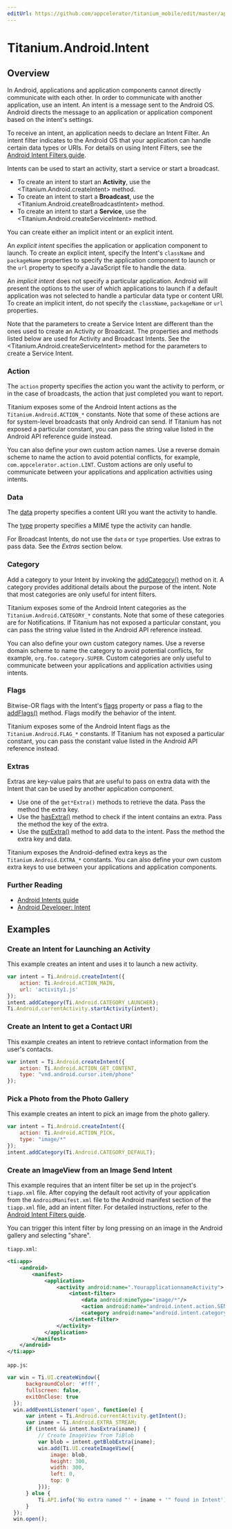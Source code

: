 ```yaml
---
editUrl: https://github.com/appcelerator/titanium_mobile/edit/master/apidoc/Titanium/Android/Intent.yml
---
```

# Titanium.Android.Intent

<TypeHeader/>

## Overview

In Android, applications and application components cannot directly communicate with each other.
In order to communicate with another application, use an intent. An intent is a message sent
to the Android OS. Android directs the message to an application or application component based
on the intent's settings.

To receive an intent, an application needs to declare an Intent Filter. An intent filter
indicates to the Android OS that your application can handle certain data types or URIs.
For details on using Intent Filters, see the
[Android Intent Filters guide](https://titaniumsdk.com/guide/Titanium_SDK/Titanium_SDK_How-tos/Platform_API_Deep_Dives/Android_API_Deep_Dives/Android_Intent_Filters.html).

Intents can be used to start an activity, start a service or start a broadcast.

  * To create an intent to start an **Activity**, use the <Titanium.Android.createIntent> method.
  * To create an intent to start a **Broadcast**, use the <Titanium.Android.createBroadcastIntent> method.
  * To create an intent to start a **Service**, use the <Titanium.Android.createServiceIntent> method.

You can create either an implicit intent or an explicit intent.

An *explicit intent* specifies the application or application component to launch. To create an
explicit intent, specify the Intent's `className` and `packageName` properties to specify the
application component to launch or the `url` property to specify a JavaScript file to handle
the data.

An *implicit intent* does not specify a particular application.  Android will present the options
to the user of which applications to launch if a default application was not selected to handle
a particular data type or content URI. To create an implicit intent, do not specify the
`className`, `packageName` or `url` properties.

Note that the parameters to create a Service Intent are different than the ones used to
create an Activity or Broadcast.  The properties and methods listed below
are used for Activity and Broadcast Intents.  See the <Titanium.Android.createServiceIntent> method
for the parameters to create a Service Intent.

### Action

The `action` property specifies the action you want the activity to perform, or in the case of
broadcasts, the action that just completed you want to report.

Titanium exposes some of the Android Intent actions as the `Titanium.Android.ACTION_*` constants.
Note that some of these actions are for system-level broadcasts that only Android can send.
If Titanium has not exposed a particular constant, you can pass the string value listed in the
Android API reference guide instead.

You can also define your own custom action names. Use a reverse domain scheme to name the
action to avoid potential conflicts, for example, `com.appcelerator.action.LINT`.
Custom actions are only useful to communicate between your applications and application
activities using intents.

### Data

The [data](Titanium.Android.Intent.data) property specifies a content URI you want the activity to handle.

The [type](Titanium.Android.Intent.type) property specifies a MIME type the activity can handle.

For Broadcast Intents, do not use the `data` or `type` properties. Use extras to pass data.
See the *Extras* section below.

### Category

Add a category to your Intent by invoking the [addCategory()](Titanium.Android.Intent.addCategory)
method on it.  A category provides additional details about the purpose of the intent.
Note that most categories are only useful for intent filters.

Titanium exposes some of the Android Intent categories as the `Titanium.Android.CATEGORY_*` constants.
Note that some of these categories are for Notifications.  If Titanium has not exposed a
particular constant, you can pass the string value listed in the Android API reference instead.

You can also define your own custom category names. Use a reverse domain scheme to name the
category to avoid potential conflicts, for example, `org.foo.category.SUPER`.
Custom categories are only useful to communicate between your applications and application
activities using intents.

### Flags

Bitwise-OR flags with the Intent's [flags](Titanium.Android.Intent.flags) property
or pass a flag to the [addFlags()](Titanium.Android.Intent.addFlags) method.
Flags modify the behavior of the intent.

Titanium exposes some of the Android Intent flags as the `Titanium.Android.FLAG_*` constants.
If Titanium has not exposed a particular constant, you can pass the constant value listed in
the Android API reference instead.

### Extras

Extras are key-value pairs that are useful to pass on extra data with the Intent that can be
used by another application component.

  * Use one of the `get*Extra()` methods to retrieve the data. Pass the method the extra key.
  * Use the [hasExtra()](Titanium.Android.Intent.hasExtra) method to check if the intent contains an extra.
    Pass the method the key of the extra.
  * Use the [putExtra()](Titanium.Android.Intent.putExtra) method to add data to the intent.
    Pass the method the extra key and data.

Titanium exposes the Android-defined extra keys as the `Titanium.Android.EXTRA_*` constants.
You can also define your own custom extra keys to use between your applications and application
components.

### Further Reading

  * [Android Intents guide](https://titaniumsdk.com/guide/Titanium_SDK/Titanium_SDK_How-tos/Platform_API_Deep_Dives/Android_API_Deep_Dives/Android_Intent_Filters.html)
  * [Android Developer: Intent](https://developer.android.com/reference/android/content/Intent.html)

## Examples

### Create an Intent for Launching an Activity

This example creates an intent and uses it to launch a new activity.

``` js
var intent = Ti.Android.createIntent({
    action: Ti.Android.ACTION_MAIN,
    url: 'activity1.js'
});
intent.addCategory(Ti.Android.CATEGORY_LAUNCHER);
Ti.Android.currentActivity.startActivity(intent);
```

### Create an Intent to get a Contact URI

This example creates an intent to retrieve contact information from the user's
contacts.

``` js
var intent = Ti.Android.createIntent({
    action: Ti.Android.ACTION_GET_CONTENT,
    type: "vnd.android.cursor.item/phone"
});
```

### Pick a Photo from the Photo Gallery

This example creates an intent to pick an image from the photo gallery.

``` js
var intent = Ti.Android.createIntent({
    action: Ti.Android.ACTION_PICK,
    type: "image/*"
});
intent.addCategory(Ti.Android.CATEGORY_DEFAULT);
```

### Create an ImageView from an Image Send Intent

This example requires that an intent filter be set up in the project's `tiapp.xml` file.
After copying the default root activity of your application from the `AndroidManifest.xml`
file to the Android manifest section of the `tiapp.xml` file, add an intent filter.
For detailed instructions, refer to the
[Android Intent Filters guide](https://titaniumsdk.com/guide/Titanium_SDK/Titanium_SDK_How-tos/Platform_API_Deep_Dives/Android_API_Deep_Dives/Android_Intent_Filters.html).

You can trigger this intent filter by long pressing on an image in the Android gallery
and selecting "share".

`tiapp.xml`:
``` xml
<ti:app>
    <android>
        <manifest>
            <application>
                <activity android:name=".YourapplicationnameActivity">
                    <intent-filter>
                        <data android:mimeType="image/*"/>
                        <action android:name="android.intent.action.SEND"/>
                        <category android:name="android.intent.category.DEFAULT"/>
                    </intent-filter>
                </activity>
            </application>
        </manifest>
    </android>
</ti:app>
```

`app.js`:
``` js
var win = Ti.UI.createWindow({
      backgroundColor: '#fff',
      fullscreen: false,
      exitOnClose: true
  });
  win.addEventListener('open', function(e) {
      var intent = Ti.Android.currentActivity.getIntent();
      var iname = Ti.Android.EXTRA_STREAM;
      if (intent && intent.hasExtra(iname)) {
          // Create ImageView from TiBlob
          var blob = intent.getBlobExtra(iname);
          win.add(Ti.UI.createImageView({
              image: blob,
              height: 300,
              width: 300,
              left: 0,
              top: 0
          }));
      } else {
          Ti.API.info('No extra named "' + iname + '" found in Intent');
      }
  });
  win.open();
  ```

<ApiDocs/>
